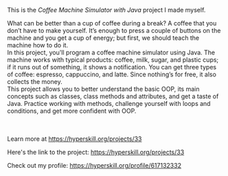 This is the *Coffee Machine Simulator with Java* project I made myself.


<div>
<p>What can be better than a cup of coffee during a break? A coffee that you don’t have to make yourself. It’s enough to press a couple of buttons on the machine and you get a cup of energy; but first, we should teach the machine how to do it.<br>
In this project, you'll program a coffee machine simulator using Java. The machine works with typical products: coffee, milk, sugar, and plastic cups; if it runs out of something, it shows a notification. You can get three types of coffee: espresso, cappuccino, and latte. Since nothing’s for free, it also collects the money.<br>
This project allows you to better understand the basic OOP, its main concepts such as classes, class methods and attributes, and get a taste of Java. Practice working with methods, challenge yourself with loops and conditions, and get more confident with OOP.</p>
</div><br/><br/>Learn more at <a href="https://hyperskill.org/projects/33?utm_source=ide&utm_medium=ide&utm_campaign=ide&utm_content=project-card">https://hyperskill.org/projects/33</a>

Here's the link to the project: https://hyperskill.org/projects/33

Check out my profile: https://hyperskill.org/profile/617132332